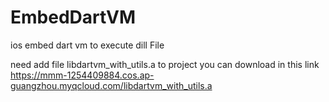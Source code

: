 # EmbedDartVM
ios embed dart vm to execute dill File

need add file libdartvm_with_utils.a to project
you can download in this link
https://mmm-1254409884.cos.ap-guangzhou.myqcloud.com/libdartvm_with_utils.a
